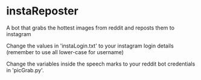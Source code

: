 # instaReposter
A bot that grabs the hottest images from reddit and reposts them to instagram

Change the values in 'instaLogin.txt' to your instagram login details (remember to use all lower-case for username)

Change the variables inside the speech marks to your reddit bot credentials in 'picGrab.py'.
